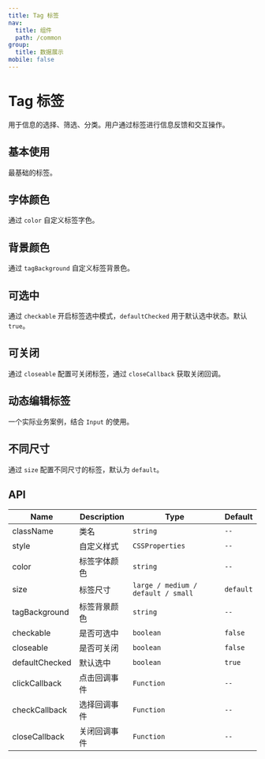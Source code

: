 ```yaml
---
title: Tag 标签
nav:
  title: 组件
  path: /common
group:
  title: 数据展示
mobile: false
---
```


# Tag 标签

用于信息的选择、筛选、分类。用户通过标签进行信息反馈和交互操作。

## 基本使用

最基础的标签。

<code src="./demos/index1.tsx"></code>

## 字体颜色

通过 `color` 自定义标签字色。

<code src="./demos/index2.tsx"></code>

## 背景颜色

通过 `tagBackground` 自定义标签背景色。

<code src="./demos/index3.tsx"></code>

## 可选中

通过 `checkable` 开启标签选中模式，`defaultChecked` 用于默认选中状态。默认 `true`。

<code src="./demos/index4.tsx"></code>

## 可关闭

通过 `closeable` 配置可关闭标签，通过 `closeCallback` 获取关闭回调。

<code src="./demos/index5.tsx"></code>

## 动态编辑标签

一个实际业务案例，结合 `Input` 的使用。

<code src="./demos/index6.tsx"></code>

## 不同尺寸

通过 `size` 配置不同尺寸的标签，默认为 `default`。

<code src="./demos/index7.tsx"></code>

## API

| Name           | Description  | Type                               | Default   |
| -------------- | ------------ | ---------------------------------- | --------- |
| className      | 类名         | `string`                           | `--`      |
| style          | 自定义样式   | `CSSProperties`                    | `--`      |
| color          | 标签字体颜色 | `string`                           | `--`      |
| size           | 标签尺寸     | `large / medium / default / small` | `default` |
| tagBackground  | 标签背景颜色 | `string`                           | `--`      |
| checkable      | 是否可选中   | `boolean`                          | `false`   |
| closeable      | 是否可关闭   | `boolean`                          | `false`   |
| defaultChecked | 默认选中     | `boolean`                          | `true`    |
| clickCallback  | 点击回调事件 | `Function`                         | `--`      |
| checkCallback  | 选择回调事件 | `Function`                         | `--`      |
| closeCallback  | 关闭回调事件 | `Function`                         | `--`      |
